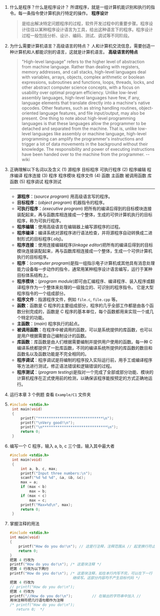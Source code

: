 1. 什么是程序？什么是程序设计？
   所谓程序，就是一组计算机能识别和执行的指令。每一条指令使计算机执行特定的操作。
   **程序设计**
   >是给出解决特定问题程序的过程，软件开发过程中的重要步骤。程序设计往往以某种程序设计语言为工具，给出这种语言下的程序。程序设计过程一般包括分析、设计、编码、测试、调试等不同阶段。
   
2. 为什么需要计算机语言？高级语言的特点？
   人和计算机交流信息，需要创造一种计算机和人都能识别的语言，这就是计算机语言。
   **高级语言的特点**
   >"High-level language" refers to the higher level of abstraction from machine language. Rather than dealing with registers, memory addresses, and call stacks, high-level languages deal with variables, arrays, objects, complex arithmetic or boolean expressions, subroutines and functions, loops, threads, locks, and other abstract computer science concepts, with a focus on usability over optimal program efficiency. Unlike low-level assembly languages, high-level languages have few, if any, language elements that translate directly into a machine's native opcodes. Other features, such as string handling routines, object-oriented language features, and file input/output, may also be present. One thing to note about high-level programming languages is that these languages allow the programmer to be detached and separated from the machine. That is, unlike low-level languages like assembly or machine language, high-level programming can amplify the programmer's instructions and trigger a lot of data movements in the background without their knowledge. The responsibility and power of executing instructions have been handed over to the machine from the programmer. --wiki

3. 正确理解以下名词以及含义
   (1) 源程序 目标程序 可执行程序
   (2) 程序编辑 程序编译 程序连接
   (3) 程序 程序模块 程序文件
   (4) 函数 主函数 被调用函数 库函数
   (5) 程序调试 程序测试
   ***
   * **源程序**：(*source program*) 用高级语言写的程序。
   * **目标程序**：(*object program*) 机器指令的程序。
   * **可执行程序**：*(executive program*) 把所有的编译后得到的目标模块连接装配起来，再与函数库相连接成一个整体，生成的可供计算机执行的目标程序，称为可执行程序。
   * **程序编辑**：使用高级语言在编辑器上编写源程序的过程。
   * **程序编译**：编译系统对源程序进行语法检查，并将源程序自动转换成二进制形式的目标程序(.obj)。
   * **程序连接**：使用连接编辑程序(*linkage editor*)把所有的编译后得到的目标模块连接装配起来，再与函数库相连接成一个整体，生成一个可供计算机执行的目标程序。
   * **程序**：(*computer program*)是指一组指示电子计算机或其他具有消息处理能力设备每一步动作的指令，通常用某种程序设计语言编写，运行于某种目标体系结构上。
   * **程序模块**：(*program module*)即可由汇编程序、编译程序、装入程序或翻译程序作为一个整体来处理的一级独立的、可识别的程序指令。 它是大型程序指令的一个组成部分。
   * **程序文件**：指源程序文件，例如 `file.c`, `file.cpp` 等。
   * **函数**：函数是 C 程序的主要组成部分，程序的几乎全部工作都是由各个函数分别完成的，函数是 C 程序的基本单位，每个函数都用来实现一个或几个特定的功能。
   * **主函数**：(*main*) 程序执行的起点。
   * **被调用函数**：在程序中被调用的函数，可以是系统提供的库函数，也可以是用户根据需要自己编制设计的函数。
   * **库函数**：库函数是由人们根据需要编制并提供用户使用的函数。每一种 C 编译系统都提供了一批库函数，不同的编译系统所提供的库函数的数目和函数名以及函数功能是不完全相同的。
   * **程序调试**：程序调试是将编制的程序投入实际运行前，用手工或编译程序等方法进行测试，修正语法错误和逻辑错误的过程。
   * **程序测试**：(*program testing*)是指对一个完成了全部或部分功能、模块的计算机程序在正式使用前的检测，以确保该程序能按预定的方式正确地运行。

4. 运行本章 3 个例题 查看 `Example/C1` 文件夹
5. ```c
   #include <stdio.h>
    int main(void)
    {
        printf("******************************\n");
        printf("\nVery good!\n");
        printf("\n******************************\n");
        return 0;
    }
    ```
6. 编写一个 C 程序，输入 a, b, c 三个值，输入其中最大者
   ```c
   #include <stdio.h>
    int main(void)
    {
        int a, b, c, max;
        printf("Input three numbers:\n");
        scanf("%d %d %d", &a, &b, &c);
        max = a;
        if (max < b)
            max = b;
        if (max < c)
            max = c;
        printf("Max=%d\n", max);
        return 0;
    }
   ```
7. 掌握注释的用法
   ```c
   #include <stdio.h>
   int main(void)
   {
       printf("How do you do!\n"); // 这是行注释，注释范围从 // 起至换行符止
       return 0;
   }
   把第 4 行改为
   printf("How do you do!\n"); /* 这是块注释 */
   把第 4 行改为以下两行
   printf("How do you do!\n"); /* 这是块注释，如在本行内写不完，可以在下一行
                                继续写。这部分内容均不产生目标代码 */
   把第 4 行改为
   // printf("How do you do!\n");
   把第 4 行改为
   printf("//How do you do!\n");         // 在输出的字符串中加入 //
   用块注释符把几行语句都作为注释
   /* printf("How do you do!\n");
      return 0;  */            
   ```